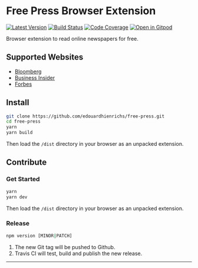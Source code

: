 # Free Press Browser Extension

[![Latest Version][img-version]][link-version]
[![Build Status][img-travis]][link-travis]
[![Code Coverage][img-coveralls]][link-coveralls]
[![Open in Gitpod][img-gitpod]][link-gitpod]

Browser extension to read online newspapers for free.

## Supported Websites

- [Bloomberg](https://www.bloomberg.com)
- [Business Insider](https://www.businessinsider.com)
- [Forbes](https://www.forbes.com)

## Install

```bash
git clone https://github.com/edouardhienrichs/free-press.git
cd free-press
yarn
yarn build
```

Then load the `/dist` directory in your browser as an unpacked extension.

## Contribute

### Get Started

```bash
yarn
yarn dev
```

Then load the `/dist` directory in your browser as an unpacked extension.

### Release

```bash
npm version [MINOR|PATCH]
```

1. The new Git tag will be pushed to Github.
2. Travis CI will test, build and publish the new release.

---

[img-coveralls]: https://img.shields.io/coveralls/github/edouardhienrichs/free-press/master?style=flat-square
[img-gitpod]: https://img.shields.io/badge/Gitpod-ready_to_code-blue?logo=gitpod&style=flat-square
[img-travis]: https://img.shields.io/travis/com/edouardhienrichs/free-press/master?style=flat-square
[img-version]: https://img.shields.io/github/package-json/v/edouardhienrichs/free-press?style=flat-square

[link-coveralls]: https://coveralls.io/github/edouardhienrichs/free-press
[link-gitpod]: https://gitpod.io/from-referrer/
[link-license]: https://github.com/edouardhienrichs/free-press/blob/master/LICENSE
[link-travis]: https://travis-ci.com/edouardhienrichs/free-press
[link-version]: https://github.com/edouardhienrichs/free-press/releases
